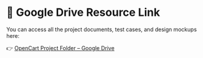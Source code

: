 # 🔗 Google Drive Resource Link

You can access all the project documents, test cases, and design mockups here:

👉 [OpenCart Project Folder – Google Drive](https://drive.google.com/drive/folders/1A8kbeymX0DM909WPCjXljOXde0-jY7cz?usp=sharing)

